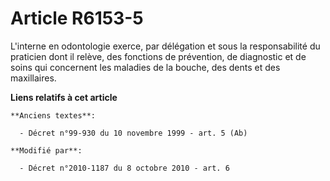 # Article R6153-5

L'interne en odontologie exerce, par délégation et sous la responsabilité du praticien dont il relève, des fonctions de
prévention, de diagnostic et de soins qui concernent les maladies de la bouche, des dents et des maxillaires.

**Liens relatifs à cet article**

	**Anciens textes**:

	  - Décret n°99-930 du 10 novembre 1999 - art. 5 (Ab)

	**Modifié par**:

	  - Décret n°2010-1187 du 8 octobre 2010 - art. 6
